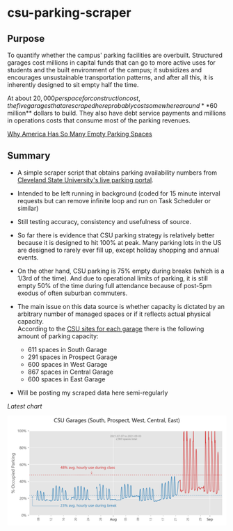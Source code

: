 # csu-parking-scraper
## Purpose

To quantify whether the campus' parking facilities are overbuilt. Structured garages cost millions in capital
funds that can go to more active uses for students and the built environment of the campus;
it subsidizes and encourages unsustainable transportation patterns, and after all this, it is inherently designed to
sit empty half the time.

At about $20,000 per space for construction cost, the five garages that are scraped here probably cost
somewhere around **$60 million** dollars to build. They also have debt service payments and millions in operations costs
that consume most of the parking revenues. 


[Why America Has So Many Empty Parking Spaces](https://www.mentalfloss.com/article/503014/why-america-has-so-many-empty-parking-spaces)

## Summary 
* A simple scraper script that obtains parking availability numbers from 
[Cleveland State University's live parking portal](http://parkingspaces.csuohio.edu/).

* Intended to be left running in background (coded for 15 minute interval requests but can remove infinite loop and run on Task Scheduler or similar)

* Still testing accuracy, consistency and usefulness of source.
* So far there is evidence that CSU parking strategy is relatively better because it is designed to hit 100% at peak. 
Many parking lots in the US are designed to rarely ever fill up, except holiday shopping and annual events.
* On the other hand, CSU parking is 75% empty during breaks (which is a 1/3rd of the time). And due to operational
limits of parking, it is still empty 50% of the time during full attendance because of post-5pm exodus of often suburban
commuters.
    
* The main issue on this data source is whether capacity is dictated by an arbitrary number of managed spaces or if it 
  reflects actual physical capacity.  
  According to the [CSU sites for each garage](https://www.csuohio.edu/parking/west-garage) there is the following
  amount of parking capacity:
  * 611 spaces in South Garage
  * 291 spaces in Prospect Garage
  * 600 spaces in West Garage
  * 867 spaces in Central Garage
  * 600 spaces in East Garage

* Will be posting my scraped data here semi-regularly

*Latest chart*

![Example](exports/ex1.png)